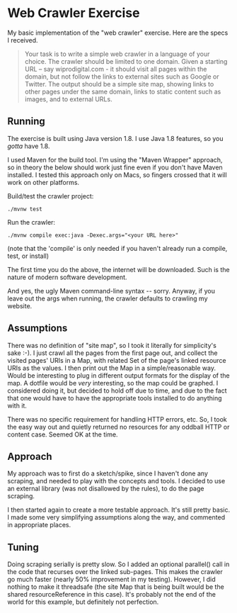 Web Crawler Exercise
====================
My basic implementation of the "web crawler" exercise.  Here are the specs I received.

> Your task is to write a simple web crawler in a language of your choice.
The crawler should be limited to one domain. Given a starting URL – say wiprodigital.com - it should visit all pages within the domain, but not follow the links to external sites such as Google or Twitter.
The output should be a simple site map, showing links to other pages under the same domain, links to static content such as images, and to external URLs.

Running
-------
The exercise is built using Java version 1.8.  I use Java 1.8 features, so you _gotta_ have 1.8.

I used Maven for the build tool.  I'm using the "Maven Wrapper" approach, so in theory the below should 
work just fine even if you don't have Maven installed.  I tested this approach only on Macs, so fingers 
crossed that it will work on other platforms.

 Build/test the crawler project:
 
 ```./mvnw test```
 
 Run the crawler:
 
 ```./mvnw compile exec:java -Dexec.args="<your URL here>"```
 
(note that the 'compile' is only needed if you haven't already run a compile, test, or install)

The first time you do the above, the internet will be downloaded.  Such is the nature of modern
software development.

And yes, the ugly Maven command-line syntax -- sorry.  Anyway, if you leave out the args when running, 
the crawler defaults to crawling my website.


Assumptions
-----------
There was no definition of "site map", so I took it literally for simplicity's sake :-).
I just crawl all the pages from the first page out, and collect the visited pages' URIs
in a Map, with related Set of the page's linked resource URIs as the values.  I then print
out the Map in a simple/reasonable way.  Would be interesting to plug in different output formats
for the display of the map.  A dotfile would be _very_ interesting, so the map could be graphed.
I considered doing it, but decided to hold off due to time, and due to the fact that one would
have to have the appropriate tools installed to do anything with it.

There was no specific requirement for handling HTTP errors, etc.  So, I took the easy way out
and quietly returned no resources for any oddball HTTP or content case.  Seemed OK at the time.

Approach
--------
My approach was to first do a sketch/spike, since I haven't done any scraping, and needed
to play with the concepts and tools.  I decided to use an external library (was not 
disallowed by the rules), to do the page scraping.

I then started again to create a more testable approach.  It's still pretty basic.  I made 
some very simplifying assumptions along the way, and commented in appropriate places.

Tuning
------
Doing scraping serially is pretty slow.  So I added an optional parallel() call in the 
code that recurses over the linked sub-pages.  This makes the crawler go much faster 
(nearly 50% improvement in my testing). However, I did nothing to make it threadsafe 
(the site Map that is being built would be the shared resourceReference in this case).  It's 
probably not the end of the world for this example, but definitely not perfection. 
